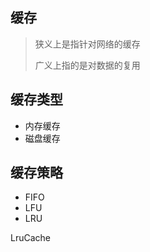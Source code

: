 ## 缓存

> 狭义上是指针对网络的缓存
>
> 广义上指的是对数据的复用





## 缓存类型

- 内存缓存
- 磁盘缓存





## 缓存策略

- FIFO
- LFU
- LRU





LruCache

